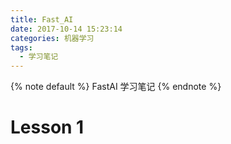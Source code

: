 ```yaml
---
title: Fast_AI
date: 2017-10-14 15:23:14
categories: 机器学习
tags:
  - 学习笔记
---
```


{% note default %}
FastAI 学习笔记
{% endnote %}

<!--more-->

# Lesson 1
